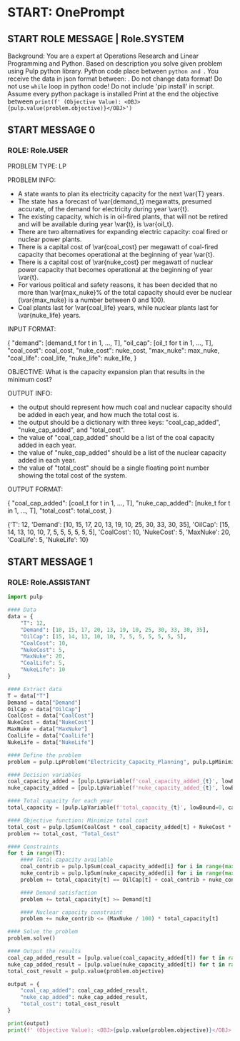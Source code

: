 # START: OnePrompt 
## START ROLE MESSAGE | Role.SYSTEM 
Background: You are a expert at Operations Research and Linear Programming and Python. Based on description you solve given problem using Pulp python library. Python code place between ```python and ```. You receive the data in json format between: <DATA></DATA>. Do not change data format! Do not use `while` loop in python code! Do not include 'pip install' in script. Assume every python package is installed Print at the end the objective between <OBJ></OBJ> `print(f' (Objective Value): <OBJ>{pulp.value(problem.objective)}</OBJ>')`  
## START MESSAGE 0 
### ROLE: Role.USER
<DESCRIPTION>
PROBLEM TYPE: LP

PROBLEM INFO: 

- A state wants to plan its electricity capacity for the next \var{T} years. 
- The state has a forecast of \var{demand_t} megawatts, presumed accurate, of the demand for electricity during year \var{t}.
- The existing capacity, which is in oil-fired plants, that will not be retired and will be available during year \var{t}, is \var{oil_t}.
- There are two alternatives for expanding electric capacity: coal­ fired or nuclear power plants.
- There is a capital cost of \var{coal_cost} per megawatt of coal-fired capacity that becomes operational at the beginning of year \var{t}.
- There is a capital cost of \var{nuke_cost} per megawatt of nuclear power capacity that becomes operational at the beginning of year \var{t}.
- For various political and safety reasons, it has been decided that no more than \var{max_nuke}% of the total capacity should ever be nuclear (\var{max_nuke} is a number between 0 and 100).
- Coal plants last for \var{coal_life} years, while nuclear plants last for \var{nuke_life} years.

INPUT FORMAT: 

{
    "demand": [demand_t for t in 1, ..., T],
    "oil_cap": [oil_t for t in 1, ..., T],
    "coal_cost": coal_cost,
    "nuke_cost": nuke_cost,
    "max_nuke": max_nuke,
    "coal_life": coal_life,
    "nuke_life": nuke_life,
}


OBJECTIVE: What is the capacity expansion plan that results in the minimum cost?


OUTPUT INFO:

- the output should represent how much coal and nuclear capacity should be added in each year, and how much the total cost is.
- the output should be a dictionary with three keys: "coal_cap_added", "nuke_cap_added", and "total_cost".
- the value of "coal_cap_added" should be a list of the coal capacity added in each year.
- the value of "nuke_cap_added" should be a list of the nuclear capacity added in each year.
- the value of "total_cost" should be a single floating point number showing the total cost of the system.


OUTPUT FORMAT:

{
    "coal_cap_added": [coal_t for t in 1, ..., T],
    "nuke_cap_added": [nuke_t for t in 1, ..., T],
    "total_cost": total_cost,
}


</DESCRIPTION>
<DATA>
{'T': 12, 'Demand': [10, 15, 17, 20, 13, 19, 10, 25, 30, 33, 30, 35], 'OilCap': [15, 14, 13, 10, 10, 7, 5, 5, 5, 5, 5, 5], 'CoalCost': 10, 'NukeCost': 5, 'MaxNuke': 20, 'CoalLife': 5, 'NukeLife': 10}</DATA>


## START MESSAGE 1 
### ROLE: Role.ASSISTANT
```python
import pulp

#### Data
data = {
    "T": 12,
    "Demand": [10, 15, 17, 20, 13, 19, 10, 25, 30, 33, 30, 35],
    "OilCap": [15, 14, 13, 10, 10, 7, 5, 5, 5, 5, 5, 5],
    "CoalCost": 10,
    "NukeCost": 5,
    "MaxNuke": 20,
    "CoalLife": 5,
    "NukeLife": 10
}

#### Extract data
T = data["T"]
Demand = data["Demand"]
OilCap = data["OilCap"]
CoalCost = data["CoalCost"]
NukeCost = data["NukeCost"]
MaxNuke = data["MaxNuke"]
CoalLife = data["CoalLife"]
NukeLife = data["NukeLife"]

#### Define the problem
problem = pulp.LpProblem("Electricity_Capacity_Planning", pulp.LpMinimize)

#### Decision variables
coal_capacity_added = [pulp.LpVariable(f'coal_capacity_added_{t}', lowBound=0, cat='Continuous') for t in range(T)]
nuke_capacity_added = [pulp.LpVariable(f'nuke_capacity_added_{t}', lowBound=0, cat='Continuous') for t in range(T)]

#### Total capacity for each year
total_capacity = [pulp.LpVariable(f'total_capacity_{t}', lowBound=0, cat='Continuous') for t in range(T)]

#### Objective function: Minimize total cost
total_cost = pulp.lpSum(CoalCost * coal_capacity_added[t] + NukeCost * nuke_capacity_added[t] for t in range(T))
problem += total_cost, "Total_Cost"

#### Constraints
for t in range(T):
    #### Total capacity available
    coal_contrib = pulp.lpSum(coal_capacity_added[i] for i in range(max(0, t - CoalLife + 1), t + 1))
    nuke_contrib = pulp.lpSum(nuke_capacity_added[i] for i in range(max(0, t - NukeLife + 1), t + 1))
    problem += total_capacity[t] == OilCap[t] + coal_contrib + nuke_contrib

    #### Demand satisfaction
    problem += total_capacity[t] >= Demand[t]

    #### Nuclear capacity constraint
    problem += nuke_contrib <= (MaxNuke / 100) * total_capacity[t]

#### Solve the problem
problem.solve()

#### Output the results
coal_cap_added_result = [pulp.value(coal_capacity_added[t]) for t in range(T)]
nuke_cap_added_result = [pulp.value(nuke_capacity_added[t]) for t in range(T)]
total_cost_result = pulp.value(problem.objective)

output = {
    "coal_cap_added": coal_cap_added_result,
    "nuke_cap_added": nuke_cap_added_result,
    "total_cost": total_cost_result
}

print(output)
print(f' (Objective Value): <OBJ>{pulp.value(problem.objective)}</OBJ>')
```

